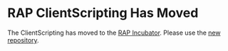 RAP ClientScripting Has Moved
=============================

The ClientScripting has moved to the [RAP Incubator](http://eclipse.org/rap/incubator).
Please use the [new repository](http://git.eclipse.org/c/rap/incubator/org.eclipse.rap.incubator.clientscripting.git/).
